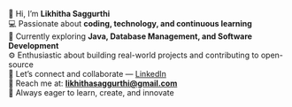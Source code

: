 👋 Hi, I’m **Likhitha Saggurthi**  
💻 Passionate about **coding, technology, and continuous learning**  
🌱 Currently exploring **Java, Database Management, and Software Development**  
⚙️ Enthusiastic about building real-world projects and contributing to open-source  
🤝 Let’s connect and collaborate — [LinkedIn](https://www.linkedin.com/in/likhithasaggurthi/)  
📧 Reach me at: **likhithasaggurthi@gmail.com**  
🚀 Always eager to learn, create, and innovate  

